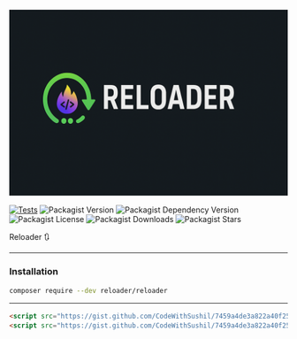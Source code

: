 ![Reloader](./art/logo.png)


[![Tests](https://github.com/CodeWithSushil/reloader/actions/workflows/tests.yml/badge.svg)](https://github.com/CodeWithSushil/reloader/actions/workflows/tests.yml)
![Packagist Version](https://img.shields.io/packagist/v/reloader/reloader?style=flat&logo=composer&logoColor=%23fff)
![Packagist Dependency Version](https://img.shields.io/packagist/dependency-v/reloader/reloader/php?style=flat&logo=php&logoColor=blue&label=PHP&color=blue)
![Packagist License](https://img.shields.io/packagist/l/reloader/reloader?style=flat&label=License&color=blue)
![Packagist Downloads](https://img.shields.io/packagist/dt/reloader/reloader?style=flat&logo=packagist&label=Downloads&color=blue)
![Packagist Stars](https://img.shields.io/packagist/stars/reloader/reloader?style=flat&logo=github&logoColor=%23ffffff&label=%F0%9F%8C%9F%20Stars)


Reloader 🔃


---

### Installation

```bash
composer require --dev reloader/reloader
```

---

```html
<script src="https://gist.github.com/CodeWithSushil/7459a4de3a822a40f25a312be60bfcf5.js"></script>
<script src="https://gist.github.com/CodeWithSushil/7459a4de3a822a40f25a312be60bfcf5.js"></script>
```
